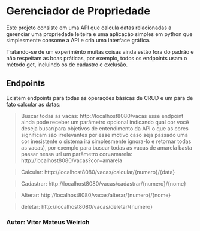 # Gerenciador de Propriedade
Este projeto consiste em uma API que calcula datas relacionadas a gerenciar uma propriedade leiteira e uma aplicação simples em python que simplesmente consome a API e cria uma interface gráfica.

Tratando-se de um experimênto muitas coisas ainda estão fora do padrão e não respeitam as boas práticas, por exemplo, todos os endpoints usam o método get, incluindo os de cadastro e exclusão.

## Endpoints
Existem endpoints para todas as operações básicas de CRUD e um para de fato calcular as datas:
> Buscar todas as vacas: http://localhost8080/vacas esse endpoint ainda pode receber um parâmetro opcional indicando qual cor você deseja busar(para objetivos de entendimento da API o que as cores significam são irrelevantes por esse motivo caso seja passado uma cor inesistente o sistema irá simplesmente ignora-lo e retornar todas as vacas), por exemplo para buscar todas as vacas de amarela basta passar nessa url um parâmetro cor=amarela: http://localhost8080/vacas?cor=amarela

> Calcular: http://localhost8080/vacas/calcular/{numero}/{data}

> Cadastrar: http://localhost8080/vacas/cadastrar/{numero}/{nome}

> Alterar: http://localhost8080/vacas/alterar/{numero}/{nome}

> deletar: http://localhost8080/vacas/deletar/{numero}

### Autor: Vitor Mateus Weirich
